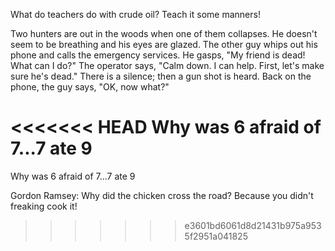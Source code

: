 What do teachers do with crude oil?
Teach it some manners!

Two hunters are out in the woods when one of them collapses. He doesn't seem to be breathing and his eyes are glazed. The other guy whips out his phone and calls the emergency services. He gasps, "My friend is dead! What can I do?" The operator says, "Calm down. I can help. First, let's make sure he's dead." There is a silence; then a gun shot is heard. Back on the phone, the guy says, "OK, now what?"

<<<<<<< HEAD
Why was 6 afraid of 7...7 ate 9
=======
Why was 6 afraid of 7...7 ate 9

Gordon Ramsey: Why did the chicken cross the road? Because you didn't freaking cook it!

>>>>>>> e3601bd6061d8d21431b975a9535f2951a041825
